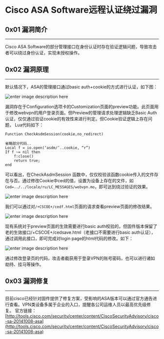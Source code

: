 # Cisco ASA Software远程认证绕过漏洞

0x01 漏洞简介
---------

* * *

Cisco ASA Software的部分管理接口在身份认证时存在验证逻辑问题，导致攻击者可以绕过身份认证，实现未授权操作。

0x02 漏洞原理
---------

* * *

默认情况下，ASA的管理接口通过basic auth+cookie的方式进行认证，如下图：

![enter image description here](http://drops.javaweb.org/uploads/images/0f4a57e11c7e1e3bcbaaadc8946499d0067b9bc4.jpg)

漏洞存在于Configuration选项卡的Customization页面的preview功能。此页面用于修改webvpn的用户登录页面。但Preview的管理请求处理逻辑缺乏Basic Auth认证，仅仅通过验证cookie的有效性来进行判定。但Cookie验证逻辑上存在问题， Lua代码如下：

```
Function CheckAsdmSession(cookie,no_redirect)

省略部分代码..
Local f = io.open(‘asdm/’..cookie, “r”)
If f ~= nil then
    f:close()
    return true;
end

```

可以看出，在CheckAsdmSession 函数中，仅仅校验该函数cookie传入的文件存在与否。通过修改Cookie中ced的值，设置为设备上存在的文件，如`Ced=../../locale/ru/LC_MESSAGES/webvpn.mo`，即可达到绕过验证的效果。

![enter image description here](http://drops.javaweb.org/uploads/images/2628b81a75b1b8aa89654b0ccd1c00ede231cd22.jpg)

我们可以通过对`/+CSCOE+/cedf.html`页面的请求查看preview页面的修改结果。

![enter image description here](http://drops.javaweb.org/uploads/images/d6b5d949efa7b9f6e14a657ca84a4016fffbcc97.jpg)

现有系统对于preview页面的生效需要进行basic auth校验的，但固件版本保留了老的生效接口/+CSCOE+/cedsave.html（老接口不需要进行basic auth认证），通过调用此接口，即可完成对login page的html代码的修改。如下：

![enter image description here](http://drops.javaweb.org/uploads/images/5f53d057fe70b8a2dace10d28acd0a1572be4356.jpg)

通过修改登录页的代码，攻击者截获用于登录VPN的账号密码，也可以进行诸如劫持、挂马等操作。

0x03 漏洞修复
---------

* * *

目前cisco已经针对固件提供了修复方案，受影响的ASA版本可以通过官方通告进行查看。VPN类设备多属于企业的入口，提醒各公司运维人员以最高优先级修复。 官方链接：[http://tools.cisco.com/security/center/content/CiscoSecurityAdvisory/cisco-sa-20141008-asa](http://tools.cisco.com/security/center/content/CiscoSecurityAdvisory/cisco-sa-20141008-asa)